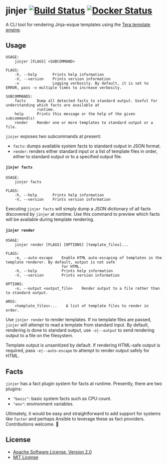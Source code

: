 # jinjer [![Build Status][travis.svg]][travis] [![Docker Status][docker.svg]][docker]

A CLI tool for rendering Jinja-esque templates using the [Tera template engine][tera].

## Usage

```
USAGE:
    jinjer [FLAGS] <SUBCOMMAND>

FLAGS:
    -h, --help       Prints help information
    -V, --version    Prints version information
    -v               Logging verbosity. By default, it is set to ERROR, pass -v multiple times to increase verbosity.

SUBCOMMANDS:
    facts     Dump all detected facts to standard output. Useful for understanding which facts are available at
              runtime.
    help      Prints this message or the help of the given subcommand(s)
    render    Render one or more templates to standard output or a file.
```

`jinjer` exposes two subcommands at present:

 - `facts`: dumps available system facts to standard output in JSON format.
 - `render`: renders either standard input or a list of template files in order, either to standard output or to a
   specified output file.

#### `jinjer facts`

```
USAGE:
    jinjer facts

FLAGS:
    -h, --help       Prints help information
    -V, --version    Prints version information
```

Executing `jinjer facts` will simply dump a JSON dictionary of all facts discovered by `jinjer` at runtime. Use this
command to preview which facts will be available during template rendering.

#### `jinjer render`

```
USAGE:
    jinjer render [FLAGS] [OPTIONS] [template_files]...

FLAGS:
    -e, --auto-escape    Enable HTML auto-escaping of templates in the template renderer. By default, output is not safe
                         for HTML.
    -h, --help           Prints help information
    -V, --version        Prints version information

OPTIONS:
    -o, --output <output_file>    Render output to a file rather than to standard output.

ARGS:
    <template_files>...    A list of template files to render in order.
```

Use `jinjer render` to render templates. If no template files are passed, `jinjer` will attempt to read a template from
standard input. By default, rendering is done to standard output, use `-o|--output` to send rendering output to a
file on the filesystem.

Template output is unsanitized by default. If rendering HTML-safe output is required, pass `-e|--auto-escape` to
attempt to render output safely for HTML.

## Facts

`jinjer` has a fact plugin system for facts at runtime. Presently, there are two plugins:

 - `"basic"`: basic system facts such as CPU count.
 - `"env"`: environment variables.

Ultimately, it would be easy and straightforward to add support for systems like `facter` and perhaps Ansible to
leverage these as fact providers. Contributions welcome. :wave:

## License

 - [Apache Software License, Version 2.0](./LICENSE-APACHE)
 - [MIT License](./LICENSE-MIT)

 [docker]: https://cloud.docker.com/repository/docker/naftulikay/jinjer
 [docker.svg]: https://img.shields.io/docker/build/naftulikay/jinjer.svg
 [tera]: https://tera.netlify.com/
 [travis]: https://travis-ci.org/naftulikay/jinjer
 [travis.svg]: https://travis-ci.org/naftulikay/jinjer.svg?branch=master
